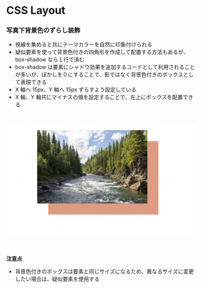 # CSS Layout

### 写真下背景色のずらし装飾

- 視線を集めると共にテーマカラーを自然に印象付けられる
- 疑似要素を使って背景色付きの四角形を作成して配置する方法もあるが、box-shadow なら１行で済む
- box-shadow は要素にシャドウ効果を追加するコードとして利用されることが多いが、ぼかしを０にすることで、影ではなく背景色付きのボックスとして表現できる
- X 軸へ 15px、Y 軸へ 15px ずらすよう設定している
- X 軸、Y 軸共にマイナスの値を設定することで、左上にボックスを配置できる

<br/>

![](2022-09-26-21-34-39.png)

<br/>

**注意点**

- 背景色付きのボックスは要素と同じサイズになるため、異なるサイズに変更したい場合は、疑似要素を使用する
